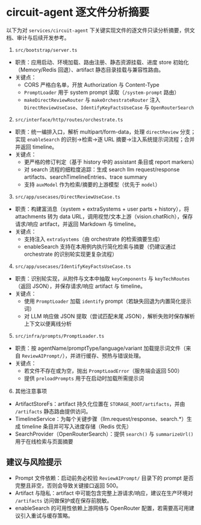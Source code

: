 # circuit-agent 逐文件分析摘要

以下为对 `services/circuit-agent` 下关键实现文件的逐文件只读分析摘要，供文档、审计与后续开发参考。

1. `src/bootstrap/server.ts`
  - 职责：应用启动、环境加载、路由注册、静态资源挂载、进度 store 初始化（Memory/Redis 回退）、artifact 静态目录挂载与兼容性路由。
  - 关键点：
    - CORS 严格白名单，开放 Authorization 与 Content-Type
    - `PromptLoader` 用于 system prompt 读取（`/system-prompt` 路由）
    - `makeDirectReviewRouter` 与 `makeOrchestrateRouter` 注入 `DirectReviewUseCase`、`IdentifyKeyFactsUseCase` 与 `OpenRouterSearch`

2. `src/interface/http/routes/orchestrate.ts`
  - 职责：统一编排入口，解析 multipart/form-data，处理 `directReview` 分支；实现 `enableSearch` 的识别→检索→逐 URL 摘要→注入系统提示词流程；合并并返回 timeline。
  - 关键点：
    - 更严格的修订判定（基于 history 中的 assistant 条目或 report markers）
    - 对 search 流程的细粒度追踪：生成 search llm request/response artifacts、searchTimelineEntries、trace summary
    - 支持 `auxModel` 作为检索/摘要的上游模型（优先于 `model`）

3. `src/app/usecases/DirectReviewUseCase.ts`
  - 职责：构建富消息（system + extraSystems + user parts + history），将 attachments 转为 data URL，调用视觉/文本上游（vision.chatRich），保存请求/响应 artifact，并返回 Markdown 与 timeline。
  - 关键点：
    - 支持注入 `extraSystems`（由 orchestrate 的检索摘要生成）
    - enableSearch 支持在本用例内执行简化检索与摘要（仍建议通过 orchestrate 的识别轮实现更复杂流程）

4. `src/app/usecases/IdentifyKeyFactsUseCase.ts`
  - 职责：识别轮实现，从附件与文本中抽取 `keyComponents` 与 `keyTechRoutes`（返回 JSON），并保存请求/响应 artifact 与 timeline。
  - 关键点：
    - 使用 `PromptLoader` 加载 `identify` prompt（若缺失回退为内置简化提示词）
    - 对 LLM 响应做 JSON 提取（尝试匹配末尾 JSON），解析失败时保存解析上下文以便离线分析

5. `src/infra/prompts/PromptLoader.ts`
  - 职责：按 agentName/promptType/language/variant 加载提示词文件（来自 `ReviewAIPrompt/`），并进行缓存、预热与错误处理。
  - 关键点：
    - 若文件不存在或为空，抛出 `PromptLoadError`（服务端会返回 500）
    - 提供 `preloadPrompts` 用于在启动时加载所需提示词

6. 其他注意事项
  - ArtifactStoreFs：artifact 持久化位置在 `STORAGE_ROOT/artifacts`，并由 `/artifacts` 静态路由提供访问。
  - TimelineService：为每个关键步骤（llm.request/response、search.*）生成 timeline 条目并可写入进度存储（Redis 优先）
  - SearchProvider（OpenRouterSearch）：提供 `search()` 与 `summarizeUrl()` 用于在线检索与页面摘要

建议与风险提示
---
- Prompt 文件依赖：启动前务必校验 `ReviewAIPrompt/` 目录下的 prompt 是否完整且非空，否则会导致关键接口返回 500。
- Artifact 与隐私：artifact 中可能包含完整上游请求/响应，建议在生产环境对 `/artifacts` 访问做保护或在保存前脱敏。
- enableSearch 的可用性依赖上游网络与 OpenRouter 配置，若需要高可用建议引入重试与缓存策略。


